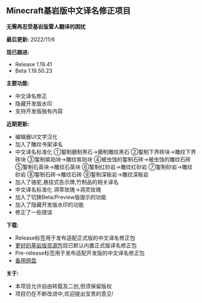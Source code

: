 ## Minecraft基岩版中文译名修正项目

<b>无需再忍受基岩版雷人翻译的困扰</b>

<b>最后更新: </b>2022/11/6<br>

<b>现已跟进:</b>
- Release 1.19.41
- Beta 1.19.50.23

<b>主要功能:</b>

- 中文译名修正
- 隐藏开发版水印
- 支持开发版独有内容

<b>近期更新:</b>

- 编辑器UI文字汉化
- 加入了雕纹书架译名
- 中文译名标准化 ①錾制磨制黑石->磨制雕纹黑石 ②錾制下界砖块->雕纹下界砖块 ③錾制紫珀块->雕纹紫珀块 ④被虫蚀的錾制石砖->被虫蚀的雕纹石砖 ⑤錾制石英块->雕纹石英块 ⑥錾制红砂岩->雕纹红砂岩 ⑦錾制砂岩->雕纹砂岩 ⑧錾制石砖->雕纹石砖 ⑨錾制深板岩->雕纹深板岩
- 加入了骆驼,悬挂式告示牌,竹制品的相关译名
- 中文译名标准化 凋零玫瑰->凋灵玫瑰
- 加入了切换Beta/Preview版提示的功能
- 加入了隐藏开发版水印的功能
- 修正了一些错误

<b>下载:</b>
- Release标签用于发布适配正式版的中文译名修正包
- [更好的基岩版资源包](https://github.com/Spectrollay/mcpack_bb)现已默认内置正式版译名修正包
- Pre-release标签用于发布适配开发版的中文译名修正包
- [备用网盘](https://pan.huang1111.cn/s/5eOAul?path=/)

<b>关于:</b>
- 本项目允许自由转载及二创,但须保留版权
- 项目仍在不断改进中,欢迎提出宝贵的意见!
